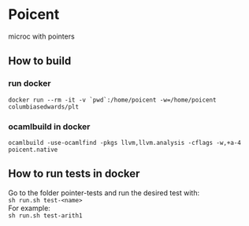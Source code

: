 # Poicent
microc with pointers

## How to build
### run docker
``docker run --rm -it -v `pwd`:/home/poicent -w=/home/poicent columbiasedwards/plt``

### ocamlbuild in docker
`ocamlbuild -use-ocamlfind -pkgs llvm,llvm.analysis -cflags -w,+a-4 poicent.native`

## How to run tests in docker
Go to the folder pointer-tests and run the desired test with:  
`sh run.sh test-<name>`  
For example:  
`sh run.sh test-arith1`
